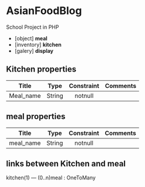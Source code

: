 # AsianFoodBlog

School Project in PHP

- [object] **meal**
- [inventory] **kitchen**
- [galery] **display**

## Kitchen properties

| Title | Type | Constraint | Comments |
|:---------:|:-----------:|:----------:|:--------:|
| Meal_name | String | notnull | |

## meal properties

| Title | Type | Constraint | Comments |
|:---------:|:-----------:|:----------:|:--------:|
| meal_name | String | notnull | |

## links between Kitchen and meal

kitchen(1) — (0..n)meal : OneToMany



